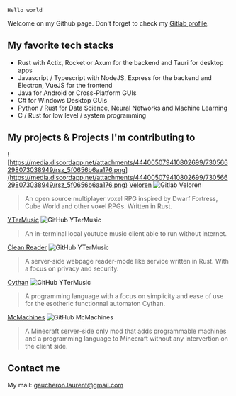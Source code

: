 `Hello world`

Welcome on my Github page. Don't forget to check my [Gitlab profile](https://gitlab.com/ccgauche).

## My favorite tech stacks

- Rust with Actix, Rocket or Axum for the backend and Tauri for desktop apps
- Javascript / Typescript with NodeJS, Express for the backend and Electron, VueJS for the frontend
- Java for Android or Cross-Platform GUIs
- C# for Windows Desktop GUIs
- Python / Rust for Data Science, Neural Networks and Machine Learning
- C / Rust for low level / system programming

## My projects & Projects I'm contributing to

![https://media.discordapp.net/attachments/444005079410802699/730566298073038949/rsz_5f0656b6aa176.png](https://media.discordapp.net/attachments/444005079410802699/730566298073038949/rsz_5f0656b6aa176.png)
[Veloren](https://www.veloren.net/) ![Gitlab Veloren](https://img.shields.io/gitlab/stars/veloren/veloren)

> An open source multiplayer voxel RPG inspired by Dwarf Fortress, Cube World and other voxel RPGs. Written in Rust.

[YTerMusic](https://github.com/ccgauche/ytermusic) ![GitHub YTerMusic](https://img.shields.io/github/stars/ccgauche/ytermusic)

> An in-terminal local youtube music client able to run without internet.

[Clean Reader](https://github.com/ccgauche/ytermusic) ![GitHub YTerMusic](https://img.shields.io/github/stars/ccgauche/ytermusic)

> A server-side webpage reader-mode like service written in Rust. With a focus on privacy and security.

[Cythan](https://github.com/Cythan-Project/cythan-V4) ![GitHub YTerMusic](https://img.shields.io/github/stars/Cythan-Project/cythan-V4)

> A programming language with a focus on simplicity and ease of use for the esotheric functionnal automaton Cythan.

[McMachines](https://github.com/ccgauche/McMachines/)
![GitHub McMachines](https://img.shields.io/github/stars/ccgauche/McMachines)

> A Minecraft server-side only mod that adds programmable machines and a programming language to Minecraft without any intervertion on the client side.

## Contact me

My mail: [gaucheron.laurent@gmail.com](gaucheron.laurent@gmail.com)
